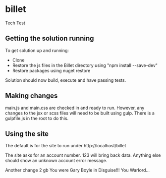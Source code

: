 # billet

Tech Test

## Getting the solution running

To get solution up and running:

* Clone
* Restore the js files in the Billet directory using "npm install --save-dev"
* Restore packages using nuget restore

Solution should now build, execute and have passing tests.

## Making changes

main.js and main.css are checked in and ready to run. However, any changes to the jsx or scss files will need to be built using gulp. There is a gulpfile.js in the root to do this.

## Using the site

The default is for the site to run under http://localhost/billet

The site asks for an account number. 123 will bring back data. Anything else should show an unknown account error message.

Another change 2 gb You were Gary Boyle in Disguise!!! You Warlord...